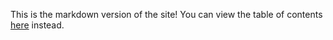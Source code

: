 This is the markdown version of the site!
You can view the table of contents [here](https://mv5903.github.io) instead.
